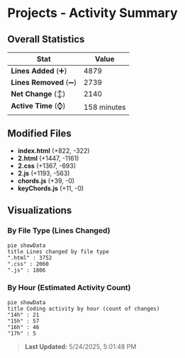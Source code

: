 # Projects - Activity Summary 

## Overall Statistics

| Stat                   | Value                                                             |
| ---------------------- | ----------------------------------------------------------------- |
| **Lines Added** (➕)   | 4879                                          |
| **Lines Removed** (➖) | 2739                                        |
| **Net Change** (↕)    | 2140                |
| **Active Time** (⌚)   | 158 minutes |


## Modified Files
- **index.html** (+822, -322)
- **2.html** (+1447, -1161)
- **2.css** (+1367, -693)
- **2.js** (+1193, -563)
- **chords.js** (+39, -0)
- **keyChords.js** (+11, -0)

## Visualizations

### By File Type (Lines Changed)

```mermaid
pie showData
title Lines changed by file type
".html" : 3752
".css" : 2060
".js" : 1806
```

### By Hour (Estimated Activity Count)

```mermaid
pie showData
title Coding activity by hour (count of changes)
"14h" : 21
"15h" : 57
"16h" : 46
"17h" : 5
```


> **Last Updated:** 5/24/2025, 5:01:48 PM